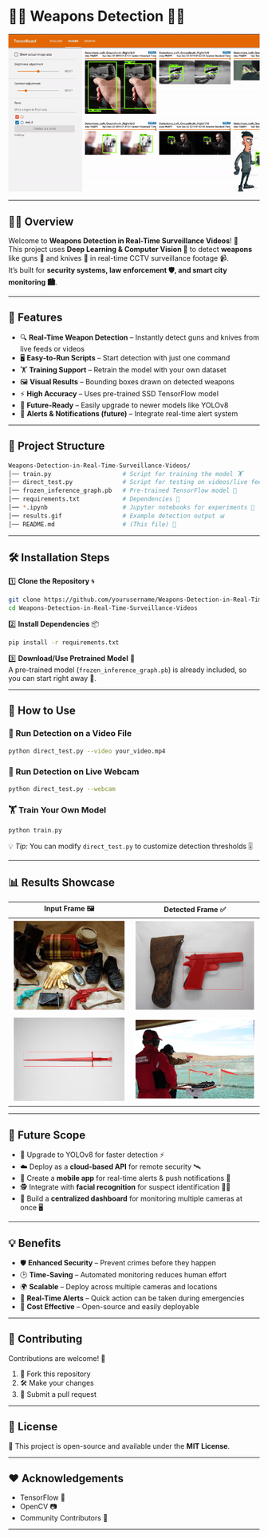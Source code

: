 
# 🔫🚨 Weapons Detection 🔪🎥  

![Results](results.gif)

---

## 📝✨ Overview  
Welcome to **Weapons Detection in Real-Time Surveillance Videos**! 🎉  
This project uses **Deep Learning & Computer Vision 🤖** to detect **weapons** like guns 🔫 and knives 🔪 in real-time CCTV surveillance footage 📹.  
It’s built for **security systems, law enforcement 🛡️, and smart city monitoring 🏙️**.  

---

## 🌟 Features  
- 🔍 **Real-Time Weapon Detection** – Instantly detect guns and knives from live feeds or videos  
- 🖥️ **Easy-to-Run Scripts** – Start detection with just one command  
- 🏋️ **Training Support** – Retrain the model with your own dataset  
- 🖼️ **Visual Results** – Bounding boxes drawn on detected weapons  
- ⚡ **High Accuracy** – Uses pre-trained SSD TensorFlow model  
- 🚀 **Future-Ready** – Easily upgrade to newer models like YOLOv8  
- 🔔 **Alerts & Notifications (future)** – Integrate real-time alert system  

---

## 📂 Project Structure  

```bash
Weapons-Detection-in-Real-Time-Surveillance-Videos/
│── train.py                    # Script for training the model 🏋️
│── direct_test.py              # Script for testing on videos/live feeds 🎥
│── frozen_inference_graph.pb   # Pre-trained TensorFlow model 🤖
│── requirements.txt            # Dependencies 📜
│── *.ipynb                     # Jupyter notebooks for experiments 🧪
│── results.gif                 # Example detection output 📊
│── README.md                   # (This file) 📝
```
---

## 🛠️ Installation Steps  

1️⃣ **Clone the Repository** 🌀  
```bash
git clone https://github.com/yourusername/Weapons-Detection-in-Real-Time-Surveillance-Videos.git
cd Weapons-Detection-in-Real-Time-Surveillance-Videos
```  

2️⃣ **Install Dependencies** 📦  
```bash
pip install -r requirements.txt
```  

3️⃣ **Download/Use Pretrained Model** 🤖  
A pre-trained model (`frozen_inference_graph.pb`) is already included, so you can start right away 🚀.  

---

## 🚀 How to Use  

### 🎥 Run Detection on a Video File  
```bash
python direct_test.py --video your_video.mp4
```  

### 📡 Run Detection on Live Webcam  
```bash
python direct_test.py --webcam
```  

### 🏋️ Train Your Own Model  
```bash
python train.py
```  

💡 *Tip:* You can modify `direct_test.py` to customize detection thresholds 🎚️  

---

## 📊 Results Showcase  

| Input Frame 🖼️ | Detected Frame ✅ |
|-------------|----------------|
| ![Result1](result1.png) | ![Result2](result2.png) |
| ![Result3](result3.png) | ![Result4](result4.png) |

---

## 🌱 Future Scope  
- 🧠 Upgrade to YOLOv8 for faster detection ⚡  
- ☁️ Deploy as a **cloud-based API** for remote security 🛰️  
- 📱 Create a **mobile app** for real-time alerts & push notifications 🔔  
- 🕵️ Integrate with **facial recognition** for suspect identification 🧑‍💻  
- 🔐 Build a **centralized dashboard** for monitoring multiple cameras at once 🖥️  

---

## 💡 Benefits  
- 🛡️ **Enhanced Security** – Prevent crimes before they happen  
- 🕑 **Time-Saving** – Automated monitoring reduces human effort  
- 🌍 **Scalable** – Deploy across multiple cameras and locations  
- 📡 **Real-Time Alerts** – Quick action can be taken during emergencies  
- 💸 **Cost Effective** – Open-source and easily deployable  

---

## 🤝 Contributing  
Contributions are welcome! 🎉  
1. 🍴 Fork this repository  
2. 🛠️ Make your changes  
3. 🚀 Submit a pull request  

---

## 📝 License  
📜 This project is open-source and available under the **MIT License**.  

---

## ❤️ Acknowledgements  
- TensorFlow 🧠  
- OpenCV 📷  
- Community Contributors 🙌  

---


